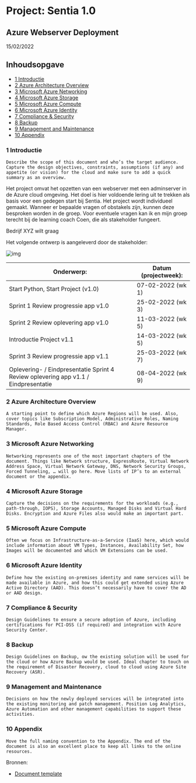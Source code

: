 # Project: Sentia 1.0
## Azure Webserver Deployment

15/02/2022

## Inhoudsopgave

- [1 Introductie](DesignDoc.md#1-introductie)
- [2 Azure Architecture Overview]()
- [3 Microsoft Azure Networking]()
- [4 Microsoft Azure Storage]()
- [5 Microsoft Azure Compute]()
- [6 Microsoft Azure Identity]()
- [7 Compliance & Security]()
- [8 Backup]()
- [9 Management and Maintenance]()
- [10 Appendix]()

### 1 Introductie

    Describe the scope of this document and who’s the target audience. Capture the design objectives, constraints, assumptions (if any) and appetite (or vision) for the cloud and make sure to add a quick summary as an overview.

Het project omvat het opzetten van een webserver met een adminserver in de Azure cloud omgeving. Het doel is hier voldoende lering uit te trekken als basis voor een gedegen start bij Sentia. Het project wordt individueel gemaakt. Wanneer er bepaalde vragen of obstakels zijn, kunnen deze besproken worden in de groep. Voor eventuele vragen kan ik en mijn groep terecht bij de learning coach Coen, die als stakeholder fungeert.

Bedrijf XYZ wilt graag 

Het volgende ontwerp is aangeleverd door de stakeholder:

![img](https://github.com/P03KI/repo-suheri-AZ900/blob/6885521423e3c6a9a3f6a4d217413a5958df0250/00_includes/PRJ/ontwerp.png)

| Onderwerp: | Datum (projectweek): |
| --- | --- |
| Start Python, Start Project (v1.0) | 07-02-2022 (wk 1)|
| Sprint 1 Review progressie app v1.0 | 25-02-2022 (wk 3)|
| Sprint 2 Review oplevering app v1.0 | 11-03-2022 (wk 5)|
|Introductie Project v1.1 | 14-03-2022 (wk 5)|
| Sprint 3 Review progressie app v1.1 | 25-03-2022 (wk 7)|
| Oplevering- / Eindpresentatie Sprint 4 Review oplevering app v1.1 / Eindpresentatie | 08-04-2022 (wk 9)|


### 2 Azure Architecture Overview

    A starting point to define which Azure Regions will be used. Also, cover topics like Subscription Model, Administrative Roles, Naming Standards, Role Based Access Control (RBAC) and Azure Resource Manager.

### 3 Microsoft Azure Networking

    Networking represents one of the most important chapters of the document. Things like Network structure, ExpressRoute, Virtual Network Address Space, Virtual Network Gateway, DNS, Network Security Groups, Forced Tunneling, … will go here. Move lists of IP’s to an external document or the appendix.

### 4 Microsoft Azure Storage

    Capture the decisions on the requirements for the workloads (e.g., path-through, IOPS), Storage Accounts, Managed Disks and Virtual Hard Disks. Encryption and Azure Files also would make an important part.

### 5 Microsoft Azure Compute

    Often we focus on Infrastructure-as-a-Service (IaaS) here, which would include information about VM Types, Instances, Availability Set, how Images will be documented and which VM Extensions can be used.

### 6 Microsoft Azure Identity

    Define how the existing on-premises identity and name services will be made available in Azure, and how this could get extended using Azure Active Directory (AAD). This doesn’t necessarily have to cover the AD or AAD design.

### 7 Compliance & Security

    Design Guidelines to ensure a secure adoption of Azure, including certifications for PCI-DSS (if required) and integration with Azure Security Center.

### 8 Backup

    Design Guidelines on Backup, ow the existing solution will be used for the cloud or how Azure Backup would be used. Ideal chapter to touch on the requirement of Disaster Recovery, cloud to cloud using Azure Site Recovery (ASR).

### 9 Management and Maintenance

    Decisions on how the newly deployed services will be integrated into the existing monitoring and patch management. Position Log Analytics, Azure Automation and other management capabilities to support these activities.

### 10 Appendix

    Move the full naming convention to the Appendix. The end of the document is also an excellent place to keep all links to the online resources.

Bronnen:
- [Document template](https://www.cloudelicious.net/how-to-write-a-design-document-for-azure/)